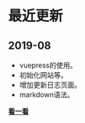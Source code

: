 # 最近更新

## 2019-08

+ vuepress的使用。
+ 初始化网站等。
+ 增加更新日志页面。
+ markdown语法。

[**看一看**](/changelog/2019-08.html)
